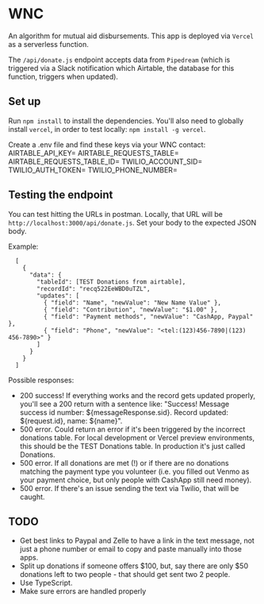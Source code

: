 # WNC

An algorithm for mutual aid disbursements. This app is deployed via `Vercel` as a serverless function.

The `/api/donate.js` endpoint accepts data from `Pipedream` (which is triggered via a Slack notification which Airtable, the database for this function, triggers when updated).

## Set up

Run `npm install` to install the dependencies. You'll also need to globally install `vercel`, in order to test locally: `npm install -g vercel`.

Create a .env file and find these keys via your WNC contact:
AIRTABLE_API_KEY=
AIRTABLE_REQUESTS_TABLE=
AIRTABLE_REQUESTS_TABLE_ID=
TWILIO_ACCOUNT_SID=
TWILIO_AUTH_TOKEN=
TWILIO_PHONE_NUMBER=

## Testing the endpoint

You can test hitting the URLs in postman. Locally, that URL will be `http://localhost:3000/api/donate.js`. Set your body to the expected JSON body.

Example: 

```
  [
    {
      "data": {
        "tableId": [TEST Donations from airtable],
        "recordId": "recq522EeWBD0uTZL",
        "updates": [
          { "field": "Name", "newValue": "New Name Value" },
          { "field": "Contribution", "newValue": "$1.00" },
          { "field": "Payment methods", "newValue": "CashApp, Paypal" },
          { "field": "Phone", "newValue": "<tel:(123)456-7890|(123) 456-7890>" }
        ]
      }
    }
  ]
```

Possible responses:
- 200 success! If everything works and the record gets updated properly, you'll see a 200 return with a sentence like: "Success! Message success id number: ${messageResponse.sid}. Record updated: ${request.id}, name: ${name}".
- 500 error. Could return an error if it's been triggered by the incorrect donations table. For local development or Vercel preview environments, this should be the TEST Donations table. In production it's just called Donations.
- 500 error. If all donations are met (!) or if there are no donations matching the payment type you volunteer (i.e. you filled out Venmo as your payment choice, but only people with CashApp still need money).
- 500 error. If there's an issue sending the text via Twilio, that will be caught.

## TODO
- Get best links to Paypal and Zelle to have a link in the text message, not just a phone number or email to copy and paste manually into those apps.
- Split up donations if someone offers $100, but, say there are only $50 donations left to two people - that should get sent two 2 people.
- Use TypeScript.
- Make sure errors are handled properly